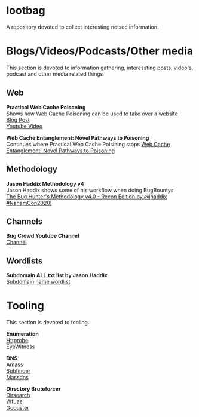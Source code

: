 # lootbag
A repository devoted to collect interesting netsec information. 



# Blogs/Videos/Podcasts/Other media
This section is devoted to information gathering, interessting posts, video's, podcast and other media related things 

## Web
__Practical Web Cache Poisoning__  
Shows how Web Cache Poisoning can be used to take over a website  
[Blog Post](https://portswigger.net/research/practical-web-cache-poisoning)   
[Youtube Video](https://www.youtube.com/watch?time_continue=55&v=j2RrmNxJZ5c&feature=emb_logo)

__Web Cache Entanglement: Novel Pathways to Poisoning__  
Continues where Practical Web Cache Poisining stops
[Web Cache Entanglement: Novel Pathways to Poisoning](https://portswigger.net/research/web-cache-entanglement)

## Methodology
__Jason Haddix Methodology v4__  
Jason Haddix shows some of his workflow when doing BugBountys.  
[The Bug Hunter's Methodology v4.0 - Recon Edition by @jhaddix #NahamCon2020!](https://www.youtube.com/watch?v=p4JgIu1mceI)

## Channels
__Bug Crowd Youtube Channel__  
[Channel](https://www.youtube.com/c/Bugcrowd)

## Wordlists

__Subdomain ALL.txt list by Jason Haddix__  
[Subdomain name wordlist](https://gist.github.com/jhaddix/86a06c5dc309d08580a018c66354a056#file-all-txt-L89009)  

# Tooling  
This section  is devoted to tooling. 

__Enumeration__  
[Httprobe](https://github.com/tomnomnom/httprobe)   
[EyeWitness](https://github.com/FortyNorthSecurity/EyeWitness)  

__DNS__  
[Amass](https://github.com/OWASP/Amass)  
[Subfinder](https://github.com/projectdiscovery/subfinder)  
[Massdns](https://github.com/blechschmidt/massdns)  

__Directory Bruteforcer__  
[Dirsearch](https://github.com/maurosoria/dirsearch)  
[Wfuzz](https://github.com/xmendez/wfuzz)  
[Gobuster](https://github.com/OJ/gobuster)  
